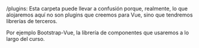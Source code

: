 /plugins: Esta carpeta puede llevar a confusión porque, realmente, lo que alojaremos aquí no son plugins que creemos para Vue, sino que tendremos librerías de terceros.

Por ejemplo Bootstrap-Vue, la librería de componentes que usaremos a lo largo del curso.